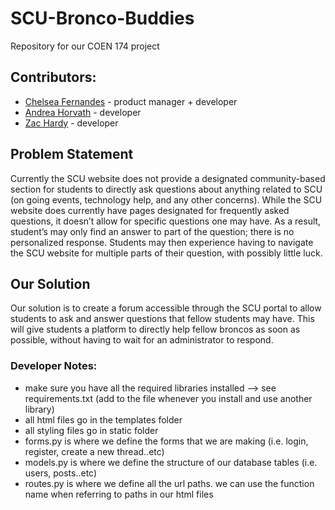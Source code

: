 # SCU-Bronco-Buddies
Repository for our COEN 174 project

## Contributors: 
* [Chelsea Fernandes](https://github.com/ccfernandes) - product manager + developer
* [Andrea Horvath](https://github.com/ahorvath12) - developer
* [Zac Hardy](https://github.com/zachardy) - developer

## Problem Statement
Currently the SCU website does not provide a designated community-based section for students to directly ask questions about anything related to SCU (on going events, technology help, and any other concerns). While the SCU website does currently have pages designated for frequently asked questions, it doesn’t allow for specific questions one may have. As a result, student’s may only find an answer to part of the question; there is no personalized response. Students may then experience having to navigate the SCU website for multiple parts of their question, with possibly little luck.

## Our Solution
Our solution is to create a forum accessible through the SCU portal to allow students to ask and answer questions that fellow students may have. This will give students a platform to directly help fellow broncos as soon as possible, without having to wait for an administrator to respond. 

### Developer Notes: 
- make sure you have all the required libraries installed --> see requirements.txt (add to the file whenever you install and use another library)
- all html files go in the templates folder 
- all styling files go in static folder
- forms.py is where we define the forms that we are making (i.e. login, register, create a new thread..etc)
- models.py is where we define the structure of our database tables (i.e. users, posts..etc)
- routes.py is where we define all the url paths. we can use the function name when referring to paths in our html files
